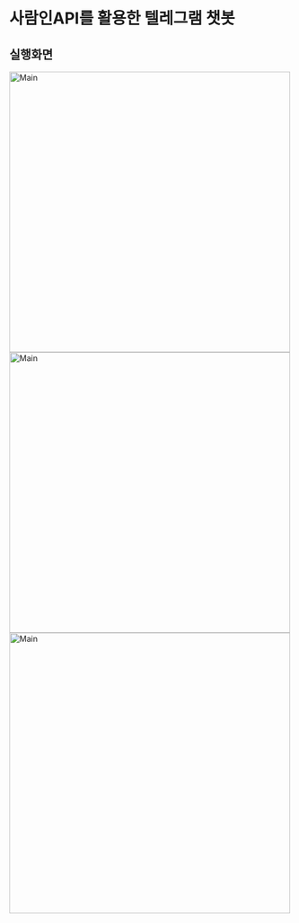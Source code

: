 # 사람인API를 활용한 텔레그램 챗봇

## 실행화면
<img src="./ETC/capture/chat_bot.jpg" width="500px" alt="Main"></img>
<img src="./ETC/capture/payment.jpg" width="500px" alt="Main"></img>
<img src="./ETC/capture/google_maps.jpg" width="500px" alt="Main"></img>
